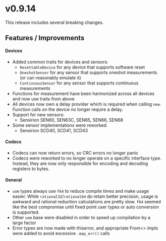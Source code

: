 # v0.9.14

This release includes several breaking changes.

## Features / Improvements

#### Devices

- Added common traits for devices and sensors:
  - `ResettableDevice` for any device that supports software reset
  - `OneshotSensor` for any sensor that supports oneshot measurements (or can reasonably emulate it)
  - `ContinuousSensor` for any sensor that supports continuous measurements
- Functions for measurement have been harmonized across all devices and now use traits from above
- All devices now own a delay provider which is required when calling `new`.
  Function calls on the device no longer require a delay. 
- Support for new sensors:
  - Sensirion SEN60, SEN63C, SEN65, SEN66, SEN68
- Some sensor implementations were reworked:
  - Sensirion SCD40, SCD41, SCD43

#### Codecs

- Codecs can now return errors, so CRC errors no longer panic
- Codecs were reworked to no longer operate on a specific interface type. Instead,
  they are now only responsible for encoding and decoding registers to bytes.

#### General

- `uom` types always use `f64` to reduce compile times and make usage easier.
  While `rational32`/`rational64` do retain better precision, usage is awkward and
  rational reduction calculations are pretty slow. `f64` seemed like the best compromise
  until fixed point user types or auto conversion is supported.
- Other `uom` base were disabled in order to speed up compilation by a large factor
- Error types are now made with thiserror, and appropriate From<> impls were added to avoid excessive `.map_err()` calls
